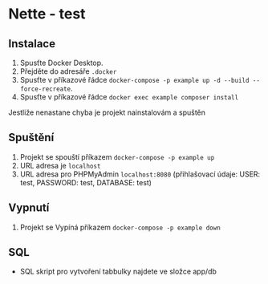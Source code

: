 Nette - test
===========================

## Instalace

1. Spusťte Docker Desktop.
2. Přejděte do adresáře `.docker`
3. Spusťte v příkazové řádce `docker-compose -p example up -d --build --force-recreate`. 
4. Spusťte v příkazové řádce `docker exec example composer install`

Jestliže nenastane chyba je projekt nainstalovám a spuštěn

## Spuštění

1. Projekt se spouští příkazem `docker-compose -p example up`
2. URL adresa je `localhost`
3. URL adresa pro PHPMyAdmin `localhost:8080` (přihlašovací údaje: USER: test, PASSWORD: test, DATABASE: test)

## Vypnutí

1. Projekt se Vypíná příkazem `docker-compose -p example down`


## SQL

- SQL skript pro vytvoření tabbulky najdete ve složce app/db